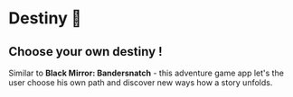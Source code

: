 
# Destiny 🤔

## Choose your own destiny !

Similar to **Black Mirror: Bandersnatch** - this adventure game app let's the user choose his own path and discover new ways how a story unfolds.
